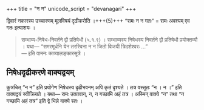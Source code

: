 +++
title = "न न"
unicode_script = "devanagari"
+++

द्विवारं नकारस्य उच्चारणम् मूलविषयं दृढीकरोति ।+++(5)+++ “रामः न न गतः” = रामः अवश्यम् एव गतः इत्याशयः ।

> सम्भाव्य-निषेध-निवर्तने द्वौ प्रतिषेधौ (५.१.९) । सम्भाव्यस्य निषेधस्य निवर्तने द्वौ प्रतिषेधौ प्रयोक्तव्यौ । यथा‌— “समरमूर्धनि येन तरस्विना न न जितो विजयी त्रिदशेश्वरः …”   
> — इति वामनः काव्यालङ्कारसूत्रे ।


## निषेधदृढीकरणे वाक्यद्वयम्
कुत्रचित् “न न” इति प्रयोगेण निषेधस्य दृढीभवनम् अपि कृतं दृश्यते । तत्र वस्तुतः “न । न ।” इति वाक्यद्वयं स्वीक्रियते । यथा‌—  रामः उक्तवान्, न, न गच्छामि अहं तत्र । अस्मिन् वाक्ये “न” तथा “न गच्छामि अहं तत्र”  इति द्वे भिन्ने वाक्ये स्तः । 
